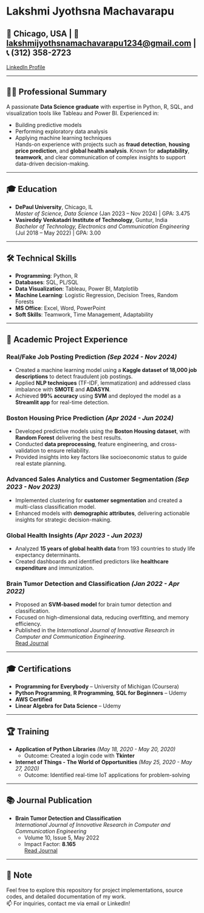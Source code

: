 # Lakshmi Jyothsna Machavarapu

## 📍 Chicago, USA | 📧 lakshmijyothsnamachavarapu1234@gmail.com | 📞 (312) 358-2723  
[LinkedIn Profile](https://www.linkedin.com/in/machavarapu-lakshmi-jyothsna-2053a3272)

---

## 👩‍💻 Professional Summary
A passionate **Data Science graduate** with expertise in Python, R, SQL, and visualization tools like Tableau and Power BI. Experienced in:
- Building predictive models
- Performing exploratory data analysis
- Applying machine learning techniques  
Hands-on experience with projects such as **fraud detection**, **housing price prediction**, and **global health analysis**. Known for **adaptability**, **teamwork**, and clear communication of complex insights to support data-driven decision-making.

---

## 🎓 Education
- **DePaul University**, Chicago, IL  
  *Master of Science, Data Science* (Jan 2023 – Nov 2024) | GPA: 3.475  
- **Vasireddy Venkatadri Institute of Technology**, Guntur, India  
  *Bachelor of Technology, Electronics and Communication Engineering* (Jul 2018 – May 2022) | GPA: 3.00  

---

## 🛠️ Technical Skills
- **Programming**: Python, R  
- **Databases**: SQL, PL/SQL  
- **Data Visualization**: Tableau, Power BI, Matplotlib  
- **Machine Learning**: Logistic Regression, Decision Trees, Random Forests  
- **MS Office**: Excel, Word, PowerPoint  
- **Soft Skills**: Teamwork, Time Management, Adaptability  

---

## 🚀 Academic Project Experience

### **Real/Fake Job Posting Prediction** *(Sep 2024 - Nov 2024)*  
- Created a machine learning model using a **Kaggle dataset of 18,000 job descriptions** to detect fraudulent job postings.  
- Applied **NLP techniques** (TF-IDF, lemmatization) and addressed class imbalance with **SMOTE** and **ADASYN**.  
- Achieved **99% accuracy** using **SVM** and deployed the model as a **Streamlit app** for real-time detection.

### **Boston Housing Price Prediction** *(Apr 2024 - Jun 2024)*  
- Developed predictive models using the **Boston Housing dataset**, with **Random Forest** delivering the best results.  
- Conducted **data preprocessing**, feature engineering, and cross-validation to ensure reliability.  
- Provided insights into key factors like socioeconomic status to guide real estate planning.

### **Advanced Sales Analytics and Customer Segmentation** *(Sep 2023 - Nov 2023)*  
- Implemented clustering for **customer segmentation** and created a multi-class classification model.  
- Enhanced models with **demographic attributes**, delivering actionable insights for strategic decision-making.

### **Global Health Insights** *(Apr 2023 - Jun 2023)*  
- Analyzed **15 years of global health data** from 193 countries to study life expectancy determinants.  
- Created dashboards and identified predictors like **healthcare expenditure** and immunization.

### **Brain Tumor Detection and Classification** *(Jan 2022 - Apr 2022)*  
- Proposed an **SVM-based model** for brain tumor detection and classification.  
- Focused on high-dimensional data, reducing overfitting, and memory efficiency.  
- Published in the *International Journal of Innovative Research in Computer and Communication Engineering*.  
  [Read Journal](https://ijircce.com/admin/main/storage/app/pdf/HqvipUCFHj44oSRKFVifHR7gJfh73vaVPr3aQEEj.pdf)  

---

## 🎓 Certifications
- **Programming for Everybody** – University of Michigan (Coursera)  
- **Python Programming**, **R Programming**, **SQL for Beginners** – Udemy  
- **AWS Certified**  
- **Linear Algebra for Data Science** – Udemy  

---

## 🏆 Training
- **Application of Python Libraries** *(May 18, 2020 - May 20, 2020)*  
  - Outcome: Created a login code with **Tkinter**  
- **Internet of Things - The World of Opportunities** *(May 25, 2020 - May 27, 2020)*  
  - Outcome: Identified real-time IoT applications for problem-solving  

---

## 📚 Journal Publication
- **Brain Tumor Detection and Classification**  
  *International Journal of Innovative Research in Computer and Communication Engineering*  
  - Volume 10, Issue 5, May 2022  
  - Impact Factor: **8.165**  
  [Read Journal](https://ijircce.com/admin/main/storage/app/pdf/HqvipUCFHj44oSRKFVifHR7gJfh73vaVPr3aQEEj.pdf)

---

## 📝 Note
Feel free to explore this repository for project implementations, source codes, and detailed documentation of my work.  
📫 For inquiries, contact me via email or LinkedIn!

